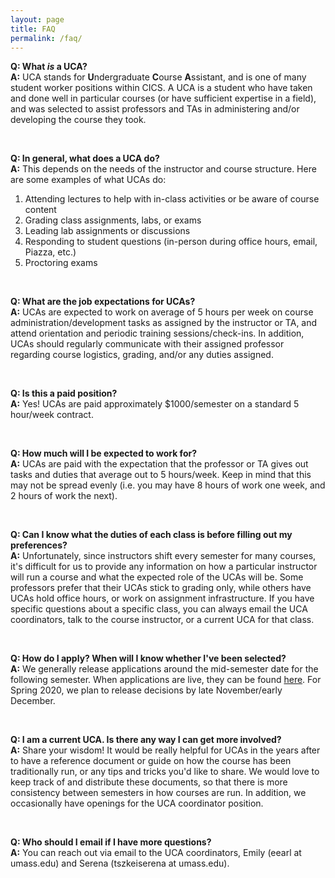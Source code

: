 ```yaml
---
layout: page
title: FAQ
permalink: /faq/
---
```


__Q: What *is* a UCA?__ <br/>
__A:__ UCA stands for **U**ndergraduate **C**ourse **A**ssistant, and is one of many student worker positions within CICS. A UCA is a student who have taken and done well in particular courses (or have sufficient expertise in a field), and was selected to assist professors and TAs in administering and/or developing the course they took.

<br/>

__Q: In general, what does a UCA do?__<br/>
__A:__ This depends on the needs of the instructor and course structure. Here are some examples of what UCAs do:
1. Attending lectures to help with in-class activities or be aware of course content
2. Grading class assignments, labs, or exams
3. Leading lab assignments or discussions
4. Responding to student questions (in-person during office hours, email, Piazza, etc.)
5. Proctoring exams

<br/>


__Q: What are the job expectations for UCAs?__<br/>
__A:__ UCAs are expected to work on average of 5 hours per week on course administration/development tasks as assigned by the instructor or TA, and attend orientation and periodic training sessions/check-ins. In addition, UCAs should regularly communicate with their assigned professor regarding course logistics, grading, and/or any duties assigned.

<br/>

__Q: Is this a paid position?__<br/>
__A:__ Yes! UCAs are paid approximately $1000/semester on a standard 5 hour/week contract.

<br/>

__Q: How much will I be expected to work for?__<br/>
__A:__ UCAs are paid with the expectation that the professor or TA gives out tasks and duties that average out to 5 hours/week. Keep in mind that this may not be spread evenly (i.e. you may have 8 hours of work one week, and 2 hours of work the next).

<br/>

__Q: Can I know what the duties of each class is before filling out my preferences?__ <br/>
__A:__ Unfortunately, since instructors shift every semester for many courses, it's difficult for us to provide any information on how a particular instructor will run a course and what the expected role of the UCAs will be. Some professors prefer that their UCAs stick to grading only, while others have UCAs hold office hours, or work on assignment infrastructure. If you have specific questions about a specific class, you can always email the UCA coordinators, talk to the course instructor, or a current UCA for that class. 

<br/>

__Q: How do I apply? When will I know whether I've been selected?__ <br/>
__A:__ We generally release applications around the mid-semester date for the following semester. When applications are live, they can be found [here](https://umass-ucas.github.io/uca-app/). For Spring 2020, we plan to release decisions by late November/early December. 


<br/>

__Q: I am a current UCA. Is there any way I can get more involved?__ <br/>
__A:__ Share your wisdom! It would be really helpful for UCAs in the years after to have a reference document or guide on how the course has been traditionally run, or any tips and tricks you'd like to share. We would love to keep track of and distribute these documents, so that there is more consistency between semesters in how courses are run. In addition, we occasionally have openings for the UCA coordinator position. 

<br/>

__Q: Who should I email if I have more questions?__ <br/>
__A:__ You can reach out via email to the UCA coordinators, Emily (eearl at umass.edu) and Serena (tszkeiserena at umass.edu). 
